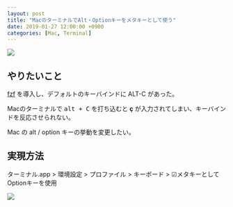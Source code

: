 ```yaml
---
layout: post
title: "MacのターミナルでAlt・Optionキーをメタキーとして使う"
date: 2019-01-27 12:00:00 +0900
categories: [Mac, Terminal]
---
```


![](/til/static/img/posts/terminal-metakey.jpg)

## やりたいこと

[fzf](https://github.com/junegunn/fzf) を導入し、デフォルトのキーバインドに ALT-C があった。

Macのターミナルで <kbd>alt + C</kbd> を打ち込むと __ç__ が入力されてしまい、キーバインドを反応させられない。

Mac の alt / option キーの挙動を変更したい。


## 実現方法

ターミナル.app > 環境設定 > プロファイル > キーボード > ☑メタキーとしてOptionキーを使用

![](/til/static/img/posts/terminal-pref.jpg)
